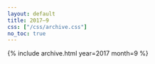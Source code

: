 ```yaml
---
layout: default
title: 2017–9
css: ["/css/archive.css"]
no_toc: true
---
```


{% include archive.html year=2017 month=9 %}
